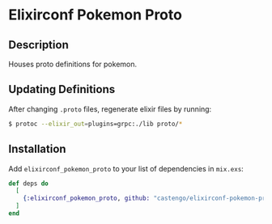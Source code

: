 # Elixirconf Pokemon Proto

## Description

Houses proto definitions for pokemon.

## Updating Definitions

After changing `.proto` files, regenerate elixir files by running:

```bash
$ protoc --elixir_out=plugins=grpc:./lib proto/* 
```

## Installation

Add `elixirconf_pokemon_proto` to your list of dependencies in `mix.exs`:

```elixir
def deps do
  [
    {:elixirconf_pokemon_proto, github: "castengo/elixirconf-pokemon-proto"}
  ]
end
```

